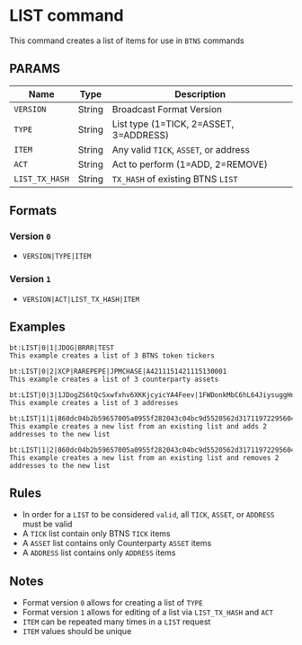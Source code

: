 # LIST command
This command creates a list of items for use in `BTNS` commands

## PARAMS
| Name           | Type   | Description                            |
| -------------- | ------ | ---------------------------------------|
| `VERSION`      | String | Broadcast Format Version               |
| `TYPE`         | String | List type (1=TICK, 2=ASSET, 3=ADDRESS) |
| `ITEM`         | String | Any valid `TICK`, `ASSET`, or address  |
| `ACT`          | String | Act to perform (1=ADD, 2=REMOVE)       |
| `LIST_TX_HASH` | String | `TX_HASH` of existing BTNS `LIST`      |


## Formats

### Version `0` 
- `VERSION|TYPE|ITEM`

### Version `1` 
- `VERSION|ACT|LIST_TX_HASH|ITEM`


## Examples
```
bt:LIST|0|1|JDOG|BRRR|TEST
This example creates a list of 3 BTNS token tickers
```

```
bt:LIST|0|2|XCP|RAREPEPE|JPMCHASE|A4211151421115130001
This example creates a list of 3 counterparty assets
```

```
bt:LIST|0|3|1JDogZS6tQcSxwfxhv6XKKjcyicYA4Feev|1FWDonkMbC6hL64JiysuggHnUAw2CKWszs|1BTNSGASK5En7rFurDJ79LQ8CVYo2ecLC8
This example creates a list of 3 addresses
```

```
bt:LIST|1|1|860dc04b2b59657005a0955f282043c04bc9d5520562d317119722956043ffee|1JDogZS6tQcSxwfxhv6XKKjcyicYA4Feev|1FWDonkMbC6hL64JiysuggHnUAw2CKWszs
This example creates a new list from an existing list and adds 2 addresses to the new list
```

```
bt:LIST|1|2|860dc04b2b59657005a0955f282043c04bc9d5520562d317119722956043ffee|1JDogZS6tQcSxwfxhv6XKKjcyicYA4Feev|1FWDonkMbC6hL64JiysuggHnUAw2CKWszs
This example creates a new list from an existing list and removes 2 addresses to the new list
```

## Rules
- In order for a `LIST` to be considered `valid`, all `TICK`, `ASSET`, or `ADDRESS`  must be valid
- A `TICK` list contain only BTNS `TICK` items
- A `ASSET` list contains only Counterparty `ASSET` items
- A `ADDRESS` list contains only `ADDRESS` items

## Notes
- Format version `0` allows for creating a list of `TYPE`
- Format version `1` allows for editing of a list via `LIST_TX_HASH` and `ACT`
- `ITEM` can be repeated many times in a `LIST` request
- `ITEM` values should be unique
